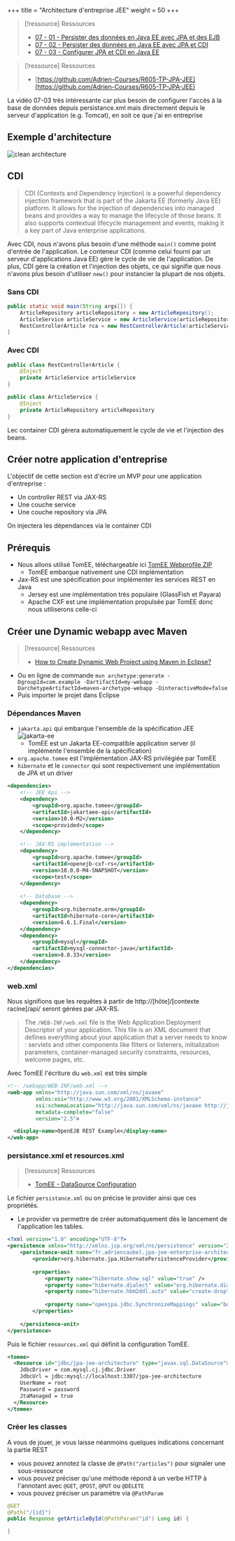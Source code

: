 +++
title = "Architecture d'entreprise JEE"
weight = 50
+++

> [!ressource] Ressources
> - [07 - 01 - Persister des données en Java EE avec JPA et des EJB](https://youtu.be/7y2AQvZHkRs)
> - [07 - 02 - Persister des données en Java EE avec JPA et CDI](https://youtu.be/fTVAEWwv2V4)
> - [07 - 03 - Configurer JPA et CDI en Java EE](https://youtu.be/aDFrNwvqA90)

> [!ressource] Ressources
> - [https://github.com/Adrien-Courses/R605-TP-JPA-JEE](https://github.com/Adrien-Courses/R605-TP-JPA-JEE)

La vidéo 07-03 très intéressante car plus besoin de configurer l'accès à la base de données depuis persistance.xml mais directement depuis le serveur d'application (e.g. Tomcat), en soit ce que j'ai en entreprise

## Exemple d'architecture
![clean architecture](images/clean_architecture.png)

## CDI
> CDI (Contexts and Dependency Injection) is a powerful dependency injection framework that is part of the Jakarta EE (formerly Java EE) platform. It allows for the injection of dependencies into managed beans and provides a way to manage the lifecycle of those beans. It also supports contextual lifecycle management and events, making it a key part of Java enterprise applications.

Avec CDI, nous n'avons plus besoin d'une méthode `main()` comme point d'entrée de l'application. Le conteneur CDI (comme celui fourni par un serveur d'applications Java EE) gère le cycle de vie de l'application. De plus, CDI gère la création et l'injection des objets, ce qui signifie que nous n'avons plus besoin d'utiliser `new()` pour instancier la plupart de nos objets.

### Sans CDI
```java
public static void main(String args[]) {
    ArticleRepository articleRepository = new ArticleRepository();
    ArticleService articleService = new ArticleService(articleRepository);
    RestControllerArticle rca = new RestControllerArticle(articleService);
}
```

### Avec CDI
```java
public class RestControllerArticle {
    @Inject 
    private ArticleService articleService
}

public class ArticleService {
    @Inject 
    private ArticleRepository articleRepository
}
```
Lec container CDI gérera automatiquement le cycle de vie et l'injection des beans.

## Créer notre application d'entreprise
L'objectif de cette section est d'écrire un MVP pour une application d'entreprise :
- Un controller REST via JAX-RS 
- Une couche service
- Une couche repository via JPA

On injectera les dépendances via le container CDI

## Prérequis
- Nous allons utilisé TomEE, téléchargeable ici [TomEE Webprofile ZIP](https://www.apache.org/dyn/closer.cgi/tomee/tomee-10.0.0-M3/apache-tomee-10.0.0-M3-webprofile.zip)
   - TomEE embarque nativement une CDI implémentation
- Jax-RS est une spécification pour implémenter les services REST en Java
  - Jersey est une implémentation très populaire (GlassFish et Payara)
  - Apache CXF est une implémentation propulsée par TomEE donc nous utiliserons celle-ci 

## Créer une Dynamic webapp avec Maven
> [!ressource] Ressources
> - [How to Create Dynamic Web Project using Maven in Eclipse?](https://crunchify.com/how-to-create-dynamic-web-project-using-maven-in-eclipse/)

- Ou en ligne de commande `mvn archetype:generate -DgroupId=com.example -DartifactId=my-webapp -DarchetypeArtifactId=maven-archetype-webapp -DinteractiveMode=false`
- Puis importer le projet dans Eclipse

### Dépendances Maven
- `jakarta.api` qui embarque l'ensemble de la spécification JEE
    ![jakarta-ee](images/jakarta-ee.png)
    - TomEE est un Jakarta EE-compatible application server (il implémente l'ensemble de la spécification)
- `org.apache.tomee` est l'implémentation JAX-RS privilégiée par TomEE
- `hibernate` et le `connector` qui sont respectivement une implémentation de JPA et un driver

```xml
<dependencies>
    <!-- JEE Api -->
    <dependency>
        <groupId>org.apache.tomee</groupId>
        <artifactId>jakartaee-api</artifactId>
        <version>10.0-M2</version>
        <scope>provided</scope>
    </dependency>

    <!-- JAX-RS implémentation -->
    <dependency>
        <groupId>org.apache.tomee</groupId>
        <artifactId>openejb-cxf-rs</artifactId>
        <version>10.0.0-M4-SNAPSHOT</version>
        <scope>test</scope>
    </dependency>
    
    <!-- Database -->
    <dependency>
        <groupId>org.hibernate.orm</groupId>
        <artifactId>hibernate-core</artifactId>
        <version>6.6.1.Final</version>
    </dependency>
    <dependency>
        <groupId>mysql</groupId>
        <artifactId>mysql-connector-java</artifactId>
        <version>8.0.33</version>
    </dependency>
</dependencies>
```

### web.xml
Nous signifions que les requêtes à partir de http://[hôte]/[contexte racine]/api/ seront gérées par JAX-RS.

> The `/WEB-INF/web.xml` file is the Web Application Deployment Descriptor of your application. This file is an XML document that defines everything about your application that a server needs to know : servlets and other components like filters or listeners, initialization parameters, container-managed security constraints, resources, welcome pages, etc.

Avec TomEE l'écriture du `web.xml` est très simple
```xml
<!-- /webapp/WEB-INF/web.xml -->
<web-app xmlns="http://java.sun.com/xml/ns/javaee"
         xmlns:xsi="http://www.w3.org/2001/XMLSchema-instance"
         xsi:schemaLocation="http://java.sun.com/xml/ns/javaee http://java.sun.com/xml/ns/javaee/web-app_2_5.xsd"
         metadata-complete="false"
         version="2.5">

  <display-name>OpenEJB REST Example</display-name>
</web-app>
```

### persistance.xml et resources.xml
> [!ressource] Ressources
> - [TomEE - DataSource Configuration](https://tomee.apache.org/latest/docs/datasource-config.html)

Le fichier `persistance.xml` ou on précise le provider ainsi que ces propriétés.
- Le provider va permettre de créer automatiquement dès le lancement de l'application les tables.
```xml
<?xml version="1.0" encoding="UTF-8"?>
<persistence xmlns="http://xmlns.jcp.org/xml/ns/persistence" version="2.2">
    <persistence-unit name="fr.adriencaubel.jpa-jee-enterprise-architecture">
        <provider>org.hibernate.jpa.HibernatePersistenceProvider</provider>
        
        <properties>
            <property name="hibernate.show_sql" value="true" />
            <property name="hibernate.dialect" value="org.hibernate.dialect.MySQL8Dialect"/>
            <property name="hibernate.hbm2ddl.auto" value="create-drop"/>
            
            <property name="openjpa.jdbc.SynchronizeMappings" value="buildSchema(ForeignKeys=true)"/>
        </properties>
        
    </persistence-unit>
</persistence>
```

Puis le fichier `resources.xml` qui définit la configuration TomEE.

```xml
<tomee>
  <Resource id="jdbc/jpa-jee-architecture" type="javax.sql.DataSource">
    JdbcDriver = com.mysql.cj.jdbc.Driver
    JdbcUrl = jdbc:mysql://localhost:3307/jpa-jee-architecture
    UserName = root
    Password = password
    JtaManaged = true
  </Resource>
</tomee>
```

### Créer les classes
A vous de jouer, je vous laisse néanmoins quelques indications concernant la partie REST
- vous pouvez annotez la classe de `@Path("/articles")` pour signaler une sous-ressource
- vous pouvez préciser qu'une méthode répond à un verbe HTTP à l'annotant avec `@GET`, `@POST`, `@PUT` ou `@DELETE`
- vous pouvez préciser un paramètre via `@PathParam`

```java
@GET
@Path("/{id}")
public Response getArticleById(@PathParam("id") Long id) {

}
```
